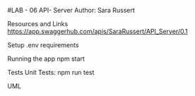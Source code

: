 #LAB - 06
API- Server
Author: Sara Russert

Resources and Links
https://app.swaggerhub.com/apis/SaraRussert/API_Server/0.1

Setup
.env requirements

Running the app
npm start

Tests
Unit Tests: npm run test

UML